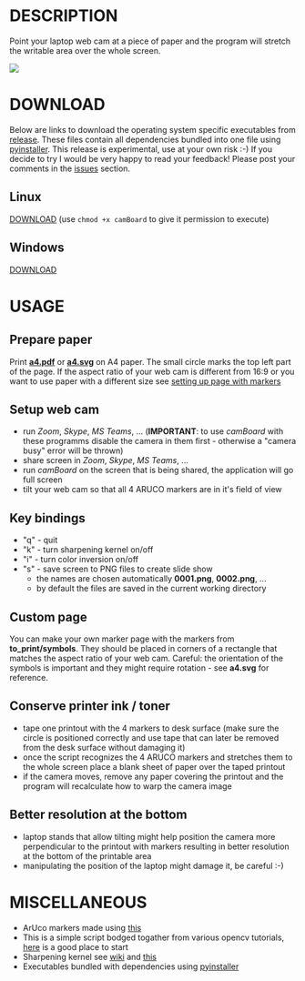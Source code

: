 # DESCRIPTION

Point your laptop web cam at a piece of paper
and the program will stretch the writable area
over the whole screen.

![](demo.gif)

# DOWNLOAD

Below are links to download the operating system specific executables
from [release](https://github.com/kacpertopol/one_cam_board/releases/tag/0.1).
These files contain all dependencies bundled into one file using [pyinstaller](https://www.pyinstaller.org/).
This release is experimental, use at your own risk :-) If you decide to try I would be very happy to read your feedback! 
Please post your comments in the [issues](https://github.com/kacpertopol/one_cam_board/issues) section.

## Linux

[DOWNLOAD](https://github.com/kacpertopol/one_cam_board/releases/download/0.1/camBoard) (use `chmod +x camBoard` to give it permission to execute)

## Windows

[DOWNLOAD](https://github.com/kacpertopol/one_cam_board/releases/download/0.1/camBoard.exe)

# USAGE

## Prepare paper

Print [**a4.pdf**](https://github.com/kacpertopol/one_cam_board/releases/download/0.1/a4.pdf) or [**a4.svg**](https://github.com/kacpertopol/one_cam_board/releases/download/0.1/a4.svg)
on A4 paper. The small circle marks
the top left part of the page.
If the aspect ratio of your web cam is different
from 16:9 or you want to use paper with a different size
see [setting up page with markers](#custom-page)

## Setup web cam 

- run *Zoom*, *Skype*, *MS Teams*, ... (**IMPORTANT**: to use *camBoard* with these programms
  disable the camera in them first - 
  otherwise a "camera busy" error will be thrown)
- share screen in *Zoom*, *Skype*, *MS Teams*, ...
- run *camBoard* on the screen that is being shared, the application will go full screen
- tilt your web cam so that all 4 ARUCO markers are in it's field of view

## Key bindings

- "q" - quit
- "k" - turn sharpening kernel on/off
- "i" - turn color inversion on/off
- "s" - save screen to PNG files to create slide show
  - the names are chosen automatically **0001.png**, **0002.png**, ...
  - by default the files are saved in the current working directory

## Custom page

You can make your own marker page with the markers
from **to_print/symbols**. They should be placed
in corners of a rectangle that matches the
aspect ratio of your web cam. Careful: the
orientation of the symbols is important and
they might require rotation - see **a4.svg**
for reference.

## Conserve printer ink / toner

- tape one printout with the 4 markers to desk surface (make sure the circle is positioned correctly and use tape that can later be removed from the desk 
  surface without damaging it)
- once the script recognizes the 4 ARUCO markers and stretches them to the whole screen 
  place a blank sheet of paper over the taped printout
- if the camera moves, remove any paper covering the printout and the program will recalculate
  how to warp the camera image
  
## Better resolution at the bottom

- laptop stands that allow tilting might help position the camera more perpendicular to the printout with markers resulting in better resolution
  at the bottom of the printable area
- manipulating the position of the laptop might damage it, be careful :-)

# MISCELLANEOUS 

- ArUco markers made using [this](https://chev.me/arucogen/)
- This is a simple script bodged togather from various opencv tutorials, [here](https://docs.opencv.org/master/d9/df8/tutorial_root.html) is a good place to start
- Sharpening kernel see [wiki](https://en.wikipedia.org/wiki/Kernel_(image_processing)) and [this](https://www.codingame.com/playgrounds/2524/basic-image-manipulation/filtering)
- Executables bundled with dependencies using [pyinstaller](https://www.pyinstaller.org/)

